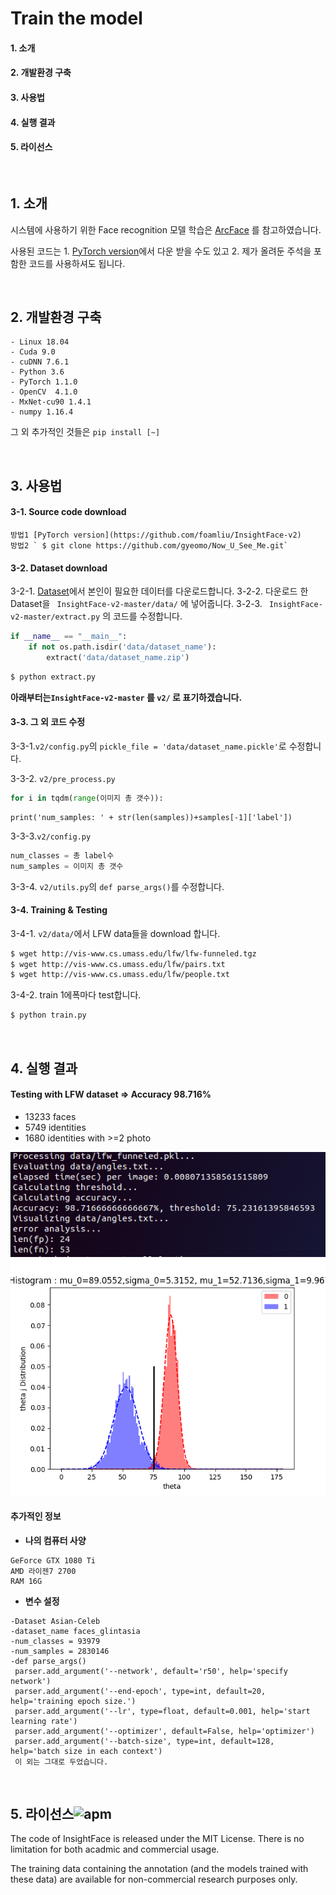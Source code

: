 # Train the model

#### 1. 소개

#### 2. 개발환경 구축

#### 3. 사용법

#### 4. 실행 결과

#### 5. 라이선스

<br/>

## 1. 소개

시스템에 사용하기 위한 Face recognition 모델 학습은 [ArcFace](https://paperswithcode.com/paper/arcface-additive-angular-margin-loss-for-deep#code) 를 참고하였습니다. 

사용된 코드는 1. [PyTorch version](https://github.com/foamliu/InsightFace-v2)에서 다운 받을 수도 있고 2. 제가 올려둔 주석을 포함한 코드를 사용하셔도 됩니다. 

<br/>

## 2. 개발환경 구축

```
- Linux 18.04
- Cuda 9.0
- cuDNN 7.6.1
- Python 3.6
- PyTorch 1.1.0
- OpenCV  4.1.0
- MxNet-cu90 1.4.1
- numpy 1.16.4
```

그 외 추가적인 것들은 `pip install [~]`

<br/>

## 3. 사용법

#### 3-1. Source code download

```
방법1 [PyTorch version](https://github.com/foamliu/InsightFace-v2)
방법2 ` $ git clone https://github.com/gyeomo/Now_U_See_Me.git`
```

#### 3-2. Dataset download

3-2-1. [Dataset](https://github.com/deepinsight/insightface/wiki/Dataset-Zoo)에서 본인이 필요한 데이터를 다운로드합니다.
3-2-2. 다운로드 한 Dataset을 ` InsightFace-v2-master/data/` 에 넣어줍니다.
3-2-3. ` InsightFace-v2-master/extract.py` 의 코드를 수정합니다. 

```py
if __name__ == "__main__":
    if not os.path.isdir('data/dataset_name'): 
        extract('data/dataset_name.zip')
```

```bash
$ python extract.py
```

**아래부터는`InsightFace-v2-master` 를 `v2/` 로 표기하겠습니다.**

#### 3-3. 그 외 코드 수정

3-3-1.`v2/config.py`의  `pickle_file = 'data/dataset_name.pickle'`로 수정합니다.

3-3-2. `v2/pre_process.py`

```python
for i in tqdm(range(이미지 총 갯수)):
```

```pyt
print('num_samples: ' + str(len(samples))+samples[-1]['label'])
```

3-3-3.`v2/config.py` 

```py
num_classes = 총 label수
num_samples = 이미지 총 갯수
```

3-3-4. `v2/utils.py`의 `def parse_args()`를 수정합니다.

#### 3-4. Training & Testing

3-4-1. `v2/data/`에서 LFW data들을 download 합니다.

```bash
$ wget http://vis-www.cs.umass.edu/lfw/lfw-funneled.tgz
$ wget http://vis-www.cs.umass.edu/lfw/pairs.txt
$ wget http://vis-www.cs.umass.edu/lfw/people.txt
```

3-4-2. train 1에폭마다 test합니다.

```bash
$ python train.py
```

<br/>

## 4. 실행 결과

#### Testing with LFW dataset   => Accuracy 98.716%

- 13233 faces
- 5749 identities 
- 1680 identities with >=2 photo		

![accuaracy](../readme_image/accuaracy.png)								
![Figure_1](../readme_image/Figure_1.png)

#### 추가적인 정보

- **나의 컴퓨터 사양**

```
GeForce GTX 1080 Ti
AMD 라이젠7 2700
RAM 16G
```

- **변수 설정**

```
-Dataset Asian-Celeb
-dataset_name faces_glintasia
-num_classes = 93979
-num_samples = 2830146
-def parse_args()
 parser.add_argument('--network', default='r50', help='specify network')
 parser.add_argument('--end-epoch', type=int, default=20, help='training epoch size.')
 parser.add_argument('--lr', type=float, default=0.001, help='start learning rate')
 parser.add_argument('--optimizer', default=False, help='optimizer')
 parser.add_argument('--batch-size', type=int, default=128, help='batch size in each context')
 이 외는 그대로 두었습니다.

```
<br/>

## 5. 라이선스![apm](https://img.shields.io/apm/l/vim-mode.svg)

The code of InsightFace is released under the MIT License. There is no limitation for both acadmic and commercial usage.

The training data containing the annotation (and the models trained with these data) are available for non-commercial research purposes only.

















